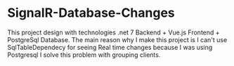 # SignalR-Database-Changes
This project design with technologies .net 7 Backend + Vue.js Frontend + PostgreSql Database.
The main reason why I make this project is I can't use SqlTableDependecy for seeing Real time changes because I was using Postgresql
I solve this problem with grouping clients.
